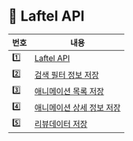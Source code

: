 # 📌 Laftel API

| 번호 | 내용                                                       |
| ---- | ---------------------------------------------------------- |
| 1️⃣   | [Laftel API](LaftelAPI.md)                                 |
| 2️⃣   | [검색 필터 정보 저장](get_data/get_filter.ipynb)           |
| 3️⃣   | [애니메이션 목록 저장](get_data/get_animation.ipynb)       |
| 4️⃣   | [애니메이션 상세 정보 저장](get_data/get_ani_detail.ipynb) |
| 5️⃣   | [리뷰데이터 저장](get_data/get_review.ipynb)               |
